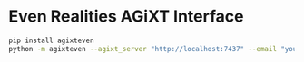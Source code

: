 # Even Realities AGiXT Interface

```bash
pip install agixteven
python -m agixteven --agixt_server "http://localhost:7437" --email "your@email.com" --otp "123456" --agent_name "XT" --wake_word "jarvis"
```

